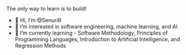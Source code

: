 The only way to learn is to build!
- 👋 Hi, I’m @SenuriR
- 👀 I’m interested in software engineering, machine learning, and AI
- 🌱 I’m currently learning - Software Methodology, Principles of Programming Languages, Introduction to Artificial Intelligence, and Regression Methods

<!---
SenuriR/SenuriR is a ✨ special ✨ repository because its `README.md` (this file) appears on your GitHub profile.
You can click the Preview link to take a look at your changes.
--->
